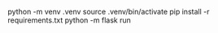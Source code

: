 python -m venv .venv
source .venv/bin/activate
pip install -r requirements.txt
python -m flask run

